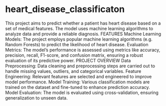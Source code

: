 # heart_disease_classificaton
This project aims to predict whether a patient has heart disease based on a set of medical features. The model uses machine learning algorithms to analyze data and provide a reliable diagnosis.
FEATURES
Machine Learning Models: The project employs popular machine learning algorithms (e.g. Random Forests) to predict the likelihood of heart disease.
Evaluation Metrics: The model’s performance is assessed using metrics like accuracy, precision, recall, F1-score, and confusion matrix, ensuring a robust evaluation of its predictive power.
PROJECT OVERVIEW
Data Preprocessing: Data cleaning and preprocessing steps are carried out to handle missing values, outliers, and categorical variables.
Feature Engineering: Relevant features are selected and engineered to improve model performance.
Model Training: Various classification models are trained on the dataset and fine-tuned to enhance prediction accuracy.
Model Evaluation: The model is evaluated using cross-validation, ensuring generalization to unseen data.

